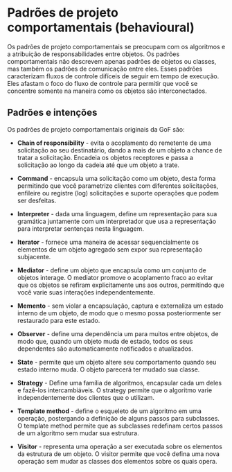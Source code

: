 # Padrões de projeto comportamentais (behavioural)

Os padrões de projeto comportamentais se preocupam com os algoritmos e a atribuição de responsabilidades entre objetos. Os padrões comportamentais não descrevem apenas padrões de objetos ou classes, mas também os padrões de comunicação entre eles. Esses padrões caracterizam fluxos de controle difíceis de seguir em tempo de execução. Eles afastam o foco do fluxo de controle para permitir que você se concentre somente na maneira como os objetos são interconectados.

## Padrões e intenções

Os padrões de projeto comportamentais originais da GoF são:

- **Chain of responsibility** - evita o acoplamento do remetente de uma solicitação ao seu destinatário, dando a mais de um objeto a chance de tratar a solicitação. Encadeia os objetos receptores e passa a solicitação ao longo da cadeia até que um objeto a trate.

- **Command** - encapsula uma solicitação como um objeto, desta forma permitindo que você parametrize clientes com diferentes solicitações, enfileire ou registre (log) solicitações e suporte operações que podem ser desfeitas.

- **Interpreter** - dada uma linguagem, define um representação para sua gramática juntamente com um interpretador que usa a representação para interpretar sentenças nesta linguagem.

- **Iterator** - fornece uma maneira de acessar sequencialmente os elementos de um objeto agregado sem expor sua representação subjacente.

- **Mediator** - define um objeto que encapsula como um conjunto de objetos interage. O mediator promove o acoplamento fraco ao evitar que os objetos se refiram explicitamente uns aos outros, permitindo que você varie suas interações independentemente.

- **Memento** - sem violar a encapsulação, captura e externaliza um estado interno de um objeto, de modo que o mesmo possa posteriormente ser restaurado para este estado.

- **Observer** - define uma dependência um para muitos entre objetos, de modo que, quando um objeto muda de estado, todos os seus dependentes são automaticamente notificados e atualizados.

- **State** - permite que um objeto altere seu comportamento quando seu estado interno muda. O objeto parecerá ter mudado sua classe.

- **Strategy** - Define uma família de algoritmos, encapsular cada um deles e fazê-los intercambiáveis. O strategy permite que o algoritmo varie independentemente dos clientes que o utilizam.

- **Template method** - define o esqueleto de um algoritmo em uma operação, postergando a definição de alguns passos para subclasses. O template method permite que as subclasses redefinam certos passos de um algoritmo sem mudar sua estrutura.

- **Visitor** - representa uma operação a ser executada sobre os elementos da estrutura de um objeto. O visitor permite que você defina uma nova operação sem mudar as classes dos elementos sobre os quais opera.
